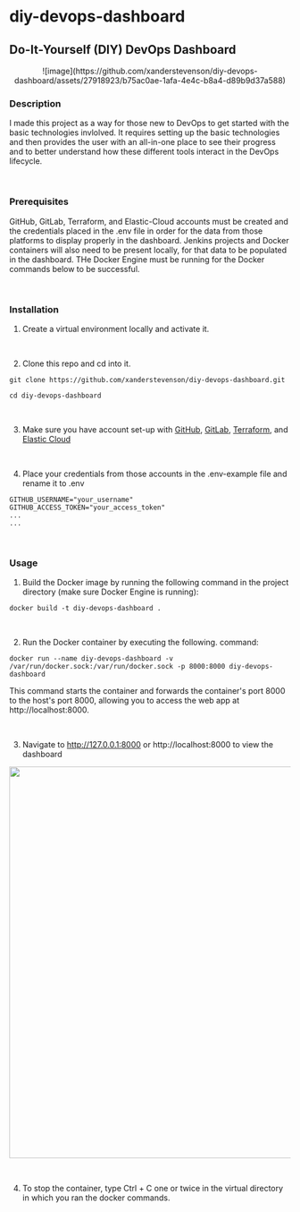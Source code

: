 
# diy-devops-dashboard
## Do-It-Yourself (DIY) DevOps Dashboard

<p align="center">
![image](https://github.com/xanderstevenson/diy-devops-dashboard/assets/27918923/b75ac0ae-1afa-4e4c-b8a4-d89b9d37a588)
</p>

### Description

I made this project as a way for those new to DevOps to get started with the basic technologies invlolved. It requires setting up the basic technologies and then provides the user with an all-in-one place to see their progress and to better understand how these different tools interact in the DevOps lifecycle.

<br>

### Prerequisites

GitHub, GitLab, Terraform, and Elastic-Cloud accounts must be created and the credentials placed in the .env file in order for the data from those platforms to display properly in the dashboard. Jenkins projects and Docker containers will also need to be present locally, for that data to be populated in the dashboard. THe Docker Engine must be running for the Docker commands below to be successful.

<br>

### Installation

1. Create a virtual environment locally and activate it.

<br>

2. Clone this repo and cd into it.

```git clone https://github.com/xanderstevenson/diy-devops-dashboard.git```

```cd diy-devops-dashboard```

<br>

3. Make sure you have account set-up with [GitHub](https://github.com/), [GitLab](https://gitlab.com/), [Terraform](https://app.terraform.io/), and [Elastic Cloud](https://www.elastic.co/cloud/)

<br>

4. Place your credentials from those accounts in the .env-example file and rename it to .env

`GITHUB_USERNAME="your_username"`<br>
`GITHUB_ACCESS_TOKEN="your_access_token"`<br>
`...`<br>
`...`

<br>

### Usage

1. Build the Docker image by running the following command in the project directory (make sure Docker Engine is running):

```docker build -t diy-devops-dashboard .```

<br>


2. Run the Docker container by executing the following. command:

```docker run --name diy-devops-dashboard -v /var/run/docker.sock:/var/run/docker.sock -p 8000:8000 diy-devops-dashboard```

This command starts the container and forwards the container's port 8000 to the host's port 8000, allowing you to access the web app at http://localhost:8000.

<br>

3. Navigate to http://127.0.0.1:8000 or http://localhost:8000 to view the dashboard

<p align="center">
<img src="https://github.com/xanderstevenson/diy-devops-dashboard/assets/27918923/713de122-8a0b-4596-afa7-ae0092703cc3" width="700" align-content="center">
</p>

<br>

4. To stop the container, type Ctrl + C one or twice in the virtual directory in which you ran the docker commands.
